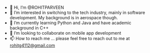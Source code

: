 - 👋 Hi, I’m @ROHITPARVEEN
- 👀 I’m interested in switching to the tech industry, mainly in software development. My background is in aerospace though.
- 🌱 I’m currently learning  Python and Java and have academic background in C++
- 💞️ I’m looking to collaborate on mobile app development
- 📫 How to reach me ... please feel free to reach out to  me at rohitg4112@gmail.com

<!---
ROHITPARVEEN/ROHITPARVEEN is a ✨ special ✨ repository because its `README.md` (this file) appears on your GitHub profile.
You can click the Preview link to take a look at your changes.
--->
